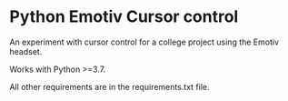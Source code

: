 # Python Emotiv Cursor control

An experiment with cursor control for a college project using the Emotiv headset.

Works with Python >=3.7.

All other requirements are in the requirements.txt file.
